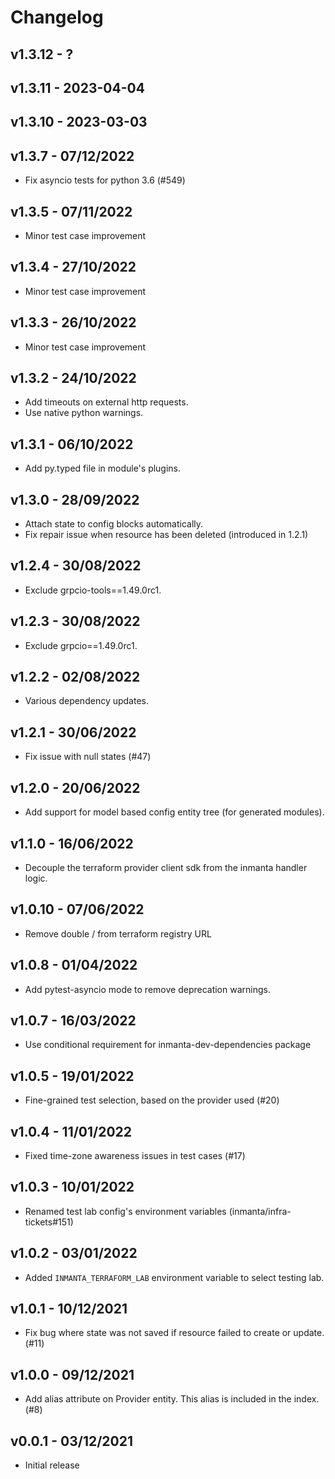 # Changelog

## v1.3.12 - ?


## v1.3.11 - 2023-04-04


## v1.3.10 - 2023-03-03


## v1.3.7 - 07/12/2022
- Fix asyncio tests for python 3.6 (#549)

## v1.3.5 - 07/11/2022
- Minor test case improvement

## v1.3.4 - 27/10/2022
- Minor test case improvement

## v1.3.3 - 26/10/2022
- Minor test case improvement

## v1.3.2 - 24/10/2022
- Add timeouts on external http requests.
- Use native python warnings.

## v1.3.1 - 06/10/2022
- Add py.typed file in module's plugins.

## v1.3.0 - 28/09/2022
- Attach state to config blocks automatically.
- Fix repair issue when resource has been deleted (introduced in 1.2.1)

## v1.2.4 - 30/08/2022
- Exclude grpcio-tools==1.49.0rc1.

## v1.2.3 - 30/08/2022
- Exclude grpcio==1.49.0rc1.

## v1.2.2 - 02/08/2022
- Various dependency updates.

## v1.2.1 - 30/06/2022
- Fix issue with null states (#47)

## v1.2.0 - 20/06/2022
- Add support for model based config entity tree (for generated modules).

## v1.1.0 - 16/06/2022
- Decouple the terraform provider client sdk from the inmanta handler logic.

## v1.0.10 - 07/06/2022
- Remove double / from terraform registry URL

## v1.0.8 - 01/04/2022
- Add pytest-asyncio mode to remove deprecation warnings.

## v1.0.7 - 16/03/2022
- Use conditional requirement for inmanta-dev-dependencies package

## v1.0.5 - 19/01/2022
- Fine-grained test selection, based on the provider used (#20)

## v1.0.4 - 11/01/2022
- Fixed time-zone awareness issues in test cases (#17)

## v1.0.3 - 10/01/2022
- Renamed test lab config's environment variables (inmanta/infra-tickets#151)

## v1.0.2 - 03/01/2022

 - Added `INMANTA_TERRAFORM_LAB` environment variable to select testing lab.

## v1.0.1 - 10/12/2021

 - Fix bug where state was not saved if resource failed to create or update.  (#11)

## v1.0.0 - 09/12/2021

 - Add alias attribute on Provider entity.  This alias is included in the index.  (#8)

## v0.0.1 - 03/12/2021

 - Initial release
